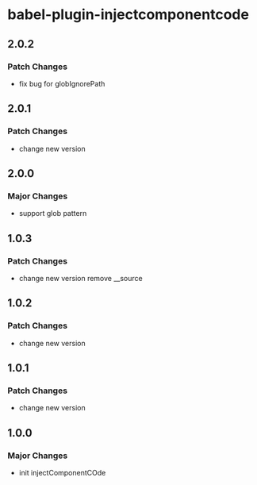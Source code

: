 # babel-plugin-injectcomponentcode

## 2.0.2

### Patch Changes

-   fix bug for globIgnorePath

## 2.0.1

### Patch Changes

-   change new version

## 2.0.0

### Major Changes

-   support glob pattern

## 1.0.3

### Patch Changes

-   change new version remove \_\_source

## 1.0.2

### Patch Changes

-   change new version

## 1.0.1

### Patch Changes

-   change new version

## 1.0.0

### Major Changes

-   init injectComponentCOde
